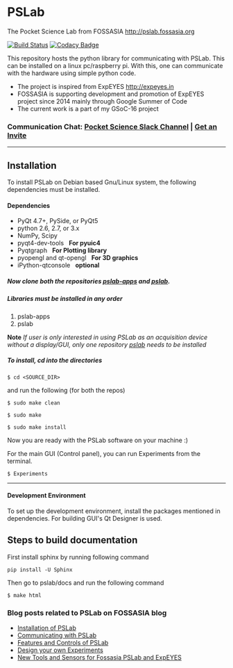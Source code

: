 # PSLab 

The Pocket Science Lab from FOSSASIA <http://pslab.fossasia.org>

[![Build Status](https://travis-ci.org/fossasia/pslab-python.svg?branch=development)](https://travis-ci.org/fossasia/pslab-python)
[![Codacy Badge](https://api.codacy.com/project/badge/Grade/ce4af216571846308f66da4b7f26efc7)](https://www.codacy.com/app/mb/pslab-python?utm_source=github.com&amp;utm_medium=referral&amp;utm_content=fossasia/pslab&amp;utm_campaign=Badge_Grade)

This repository hosts the python library for communicating with PSLab. This can be installed on a linux pc/raspberry pi. With this, one can communicate with the hardware using simple python code. 


* The project is inspired from ExpEYES  http://expeyes.in
* FOSSASIA is supporting development and promotion of ExpEYES project since 2014 mainly through Google Summer of Code
* The current work is a part of my GSoC-16 project

### Communication Chat: [Pocket Science Slack Channel](http://fossasia.slack.com/messages/pocketscience/) | [Get an Invite](http://fossasia-slack.herokuapp.com/)

----------------

Installation
------------

To install PSLab on Debian based Gnu/Linux system, the following dependencies must be installed.

#### Dependencies

* PyQt 4.7+, PySide, or PyQt5
* python 2.6, 2.7, or 3.x
* NumPy, Scipy
* pyqt4-dev-tools         &nbsp;   **For pyuic4**
* Pyqtgraph               &nbsp;  **For Plotting library**
* pyopengl and qt-opengl  &nbsp;   **For 3D graphics**
* iPython-qtconsole       &nbsp;   **optional**


##### Now clone both the repositories [pslab-apps](https://github.com/fossasia/pslab-apps)  and [pslab](https://github.com/fossasia/pslab).


##### Libraries must be installed in any order

1. pslab-apps
2. pslab

**Note**
*If user is only interested in using PSLab as an acquisition device without a display/GUI, only one repository  [pslab](https://github.com/fossasia/pslab) needs to be installed*


##### To install, cd into the directories

    $ cd <SOURCE_DIR>

and run the following (for both the repos)

    $ sudo make clean

    $ sudo make

    $ sudo make install

Now you are ready with the PSLab software on your machine :)

For the main GUI (Control panel), you can run Experiments from the terminal.

    $ Experiments

-----------------------

#### Development Environment

To set up the development environment, install the packages mentioned in dependencies. For building GUI's Qt Designer is used.

## Steps to build documentation

First install sphinx by running following command

    pip install -U Sphinx

Then go to pslab/docs and run the following command

    $ make html

### Blog posts related to PSLab on FOSSASIA blog 
* [Installation of PSLab](http://blog.fossasia.org/pslab-code-repository-and-installation/)
* [Communicating with PSLab](http://blog.fossasia.org/communicating-with-pocket-science-lab-via-usb-and-capturing-and-plotting-sine-waves/)
* [Features and Controls of PSLab](http://blog.fossasia.org/features-and-controls-of-pocket-science-lab/)
* [Design your own Experiments](http://blog.fossasia.org/design-your-own-experiments-with-pslab/)
* [New Tools and Sensors for Fossasia PSLab and ExpEYES](http://blog.fossasia.org/new-tools-and-sensors-fossasia-pslab-and-expeyes/) 


